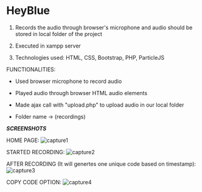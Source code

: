 # HeyBlue

1. Records the audio through browser's microphone and audio should be stored in local folder of the project

2. Executed in xampp server

3. Technologies used: HTML, CSS, Bootstrap, PHP, ParticleJS


FUNCTIONALITIES:

  * Used browser microphone to record audio
  
  * Played audio through browser HTML audio elements 
  
  * Made ajax call with "upload.php" to upload audio in our local folder 
  
  * Folder name -> (recordings)


***SCREENSHOTS***

HOME PAGE:
![capture1](https://user-images.githubusercontent.com/19771986/45687630-f1a84900-bb6c-11e8-81c2-6d0bcc486655.PNG)


STARTED RECORDING:
![capture2](https://user-images.githubusercontent.com/19771986/45687633-f240df80-bb6c-11e8-91c7-939d058f5934.PNG)


AFTER RECORDING (It will genertes one unique code based on timestamp):
![capture3](https://user-images.githubusercontent.com/19771986/45687635-f240df80-bb6c-11e8-8576-d86cdcd37d70.PNG)


COPY CODE OPTION:
![capture4](https://user-images.githubusercontent.com/19771986/45687629-f1a84900-bb6c-11e8-88ec-35379eaf6c64.PNG)
